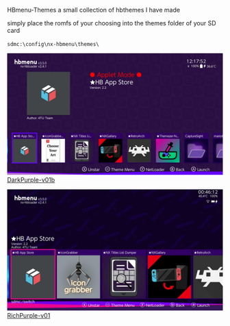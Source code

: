 HBmenu-Themes
a small collection of hbthemes I have made

simply place the romfs of your choosing into the themes folder of your SD card

`sdmc:\config\nx-hbmenu\themes\`


![DarkPurple](<.images/DarkPurple-v01b.jpg>)
[DarkPurple-v01b](romfs/DarkPurple-v01b.romfs)

![RichPurple-v01.romfs](<.images/RichPurple-v01.jpg>)
[RichPurple-v01](romfs/RichPurple-v01.romfs)
